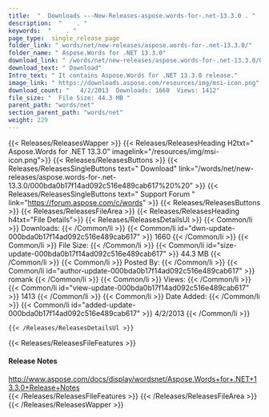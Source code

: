 ```yaml
---
title:  "  Downloads ---New-Releases-aspose.words-for-.net-13.3.0 . " 
description:  "    . " 
keywords:  "    . " 
page_type:  single_release_page
folder_link: " words/net/new-releases/aspose.words-for-.net-13.3.0/"
folder_name: " Aspose.Words for .NET 13.3.0"
download_link: " /words/net/new-releases/aspose.words-for-.net-13.3.0/000bda0b17f14ad092c516e489cab617"
download_text: " Download"
Intro_text: " It contains Aspose.Words for .NET 13.3.0 release."
image_link: " https://downloads.aspose.com/resources/img/msi-icon.png"
download_count: "   4/2/2013  Downloads: 1660  Views: 1412"
file_size: "  File Size: 44.3 MB "
parent_path: "words/net"
section_parent_path: "words/net"
weight: 229 
---
```


{{< Releases/ReleasesWapper >}}
  {{< Releases/ReleasesHeading H2txt=" Aspose.Words for .NET 13.3.0" imagelink="/resources/img/msi-icon.png">}}
  {{< Releases/ReleasesButtons >}}
    {{< Releases/ReleasesSingleButtons text=" Download" link="/words/net/new-releases/aspose.words-for-.net-13.3.0/000bda0b17f14ad092c516e489cab617%20%20" >}}
    {{< Releases/ReleasesSingleButtons text=" Support Forum " link="https://forum.aspose.com/c/words" >}}
  {{< Releases/ReleasesButtons >}}
  {{< Releases/ReleasesFileArea >}}
    {{< Releases/ReleasesHeading h4txt="File Details">}}
    {{< Releases/ReleasesDetailsUl >}}
            {{< Common/li  >}} Downloads: {{< /Common/li >}} 
      {{< Common/li id="dwn-update-000bda0b17f14ad092c516e489cab617" >}} 1660 {{< /Common/li >}} 
      {{< Common/li  >}} File Size: {{< /Common/li >}} 
      {{< Common/li id="size-update-000bda0b17f14ad092c516e489cab617" >}} 44.3 MB {{< /Common/li >}} 
      {{< Common/li  >}} Posted By: {{< /Common/li >}} 
      {{< Common/li id="author-update-000bda0b17f14ad092c516e489cab617" >}} romank {{< /Common/li >}} 
      {{< Common/li  >}} Views: {{< /Common/li >}} 
      {{< Common/li id="view-update-000bda0b17f14ad092c516e489cab617" >}} 1413 {{< /Common/li >}} 
      {{< Common/li  >}} Date Added: {{< /Common/li >}} 
      {{< Common/li id="added-update-000bda0b17f14ad092c516e489cab617" >}} 4/2/2013 {{< /Common/li >}} 

    {{< /Releases/ReleasesDetailsUl >}}

  {{< Releases/ReleasesFileFeatures >}}
      <h4>Release Notes</h4><div><a href="http://www.aspose.com/docs/display/wordsnet/Aspose.Words+for+.NET+13.3.0+Release+Notes">http://www.aspose.com/docs/display/wordsnet/Aspose.Words+for+.NET+13.3.0+Release+Notes</a></div>
  {{< /Releases/ReleasesFileFeatures >}}
 {{< /Releases/ReleasesFileArea >}}
{{< /Releases/ReleasesWapper >}}


